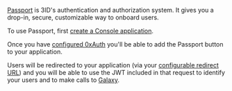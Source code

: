 [Passport](https://passport.threeid.xyz) is 3ID's authentication and
authorization system. It gives you a drop-in, secure, customizable way to
onboard users.

To use Passport, first [create a Console application](../guides/app-setup.md).

Once you have [configured 0xAuth](../console/reference) you'll be able to add
the Passport button to your application.

Users will be redirected to your application (via your [configurable redirect URL](../console/reference#redirect-url))
and you will be able to use the JWT included in that request to identify your
users and to make calls to [Galaxy](../galaxy/index.md).
